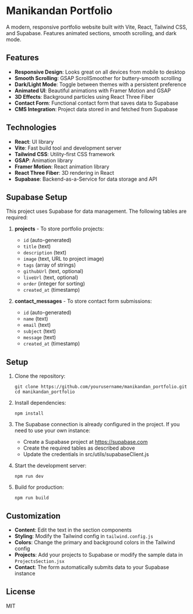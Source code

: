 # Manikandan Portfolio

A modern, responsive portfolio website built with Vite, React, Tailwind CSS, and Supabase. Features animated sections, smooth scrolling, and dark mode.

## Features

- **Responsive Design**: Looks great on all devices from mobile to desktop
- **Smooth Scrolling**: GSAP ScrollSmoother for buttery-smooth scrolling
- **Dark/Light Mode**: Toggle between themes with a persistent preference
- **Animated UI**: Beautiful animations with Framer Motion and GSAP
- **3D Effects**: Background particles using React Three Fiber
- **Contact Form**: Functional contact form that saves data to Supabase
- **CMS Integration**: Project data stored in and fetched from Supabase

## Technologies

- **React**: UI library
- **Vite**: Fast build tool and development server
- **Tailwind CSS**: Utility-first CSS framework
- **GSAP**: Animation library
- **Framer Motion**: React animation library
- **React Three Fiber**: 3D rendering in React
- **Supabase**: Backend-as-a-Service for data storage and API

## Supabase Setup

This project uses Supabase for data management. The following tables are required:

1. **projects** - To store portfolio projects:
   - `id` (auto-generated)
   - `title` (text)
   - `description` (text)
   - `image` (text, URL to project image)
   - `tags` (array of strings)
   - `githubUrl` (text, optional)
   - `liveUrl` (text, optional)
   - `order` (integer for sorting)
   - `created_at` (timestamp)

2. **contact_messages** - To store contact form submissions:
   - `id` (auto-generated)
   - `name` (text)
   - `email` (text)
   - `subject` (text)
   - `message` (text)
   - `created_at` (timestamp)

## Setup

1. Clone the repository:
   ```
   git clone https://github.com/yourusername/manikandan_portfolio.git
   cd manikandan_portfolio
   ```

2. Install dependencies:
   ```
   npm install
   ```

3. The Supabase connection is already configured in the project. If you need to use your own instance:
   - Create a Supabase project at https://supabase.com
   - Create the required tables as described above
   - Update the credentials in src/utils/supabaseClient.js

4. Start the development server:
   ```
   npm run dev
   ```

5. Build for production:
   ```
   npm run build
   ```

## Customization

- **Content**: Edit the text in the section components
- **Styling**: Modify the Tailwind config in `tailwind.config.js`
- **Colors**: Change the primary and background colors in the Tailwind config
- **Projects**: Add your projects to Supabase or modify the sample data in `ProjectsSection.jsx`
- **Contact**: The form automatically submits data to your Supabase instance

## License

MIT
